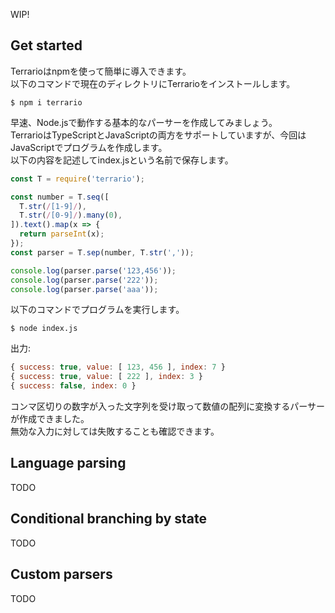 WIP!

## Get started

Terrarioはnpmを使って簡単に導入できます。  
以下のコマンドで現在のディレクトリにTerrarioをインストールします。
```
$ npm i terrario
```

早速、Node.jsで動作する基本的なパーサーを作成してみましょう。  
TerrarioはTypeScriptとJavaScriptの両方をサポートしていますが、今回はJavaScriptでプログラムを作成します。  
以下の内容を記述してindex.jsという名前で保存します。
```js
const T = require('terrario');

const number = T.seq([
  T.str(/[1-9]/),
  T.str(/[0-9]/).many(0),
]).text().map(x => {
  return parseInt(x);
});
const parser = T.sep(number, T.str(','));

console.log(parser.parse('123,456'));
console.log(parser.parse('222'));
console.log(parser.parse('aaa'));
```

以下のコマンドでプログラムを実行します。
```
$ node index.js
```

出力:
```js
{ success: true, value: [ 123, 456 ], index: 7 }
{ success: true, value: [ 222 ], index: 3 }
{ success: false, index: 0 }
```

コンマ区切りの数字が入った文字列を受け取って数値の配列に変換するパーサーが作成できました。  
無効な入力に対しては失敗することも確認できます。

## Language parsing
TODO

## Conditional branching by state
TODO

## Custom parsers
TODO
